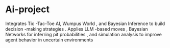 # Ai-project

Integrates Tic -Tac-Toe AI, Wumpus World , and Bayesian Inference to build decision -making strategies . Applies LLM -based
moves , Bayesian Networks for inferring pit probabilities , and simulation analysis to improve agent behavior in uncertain
environments
